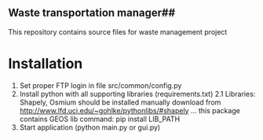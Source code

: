 ## Waste transportation manager##

This repository contains source files for waste management project


# Installation #

1. Set proper FTP login in file src/common/config.py
2. Install python with all supporting libraries (requirements.txt)
2.1 Libraries: Shapely, Osmium should be installed manually
    download from http://www.lfd.uci.edu/~gohlke/pythonlibs/#shapely ... this package contains GEOS lib
    command: pip install LIB_PATH
3. Start application (python main.py or gui.py)
